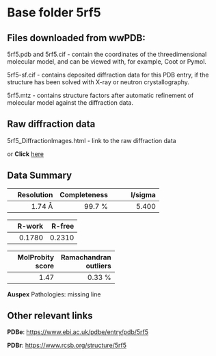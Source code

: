 # Base folder 5rf5

## Files downloaded from wwPDB:

5rf5.pdb and 5rf5.cif - contain the coordinates of the threedimensional molecular model, and can be viewed with, for example, Coot or Pymol.

5rf5-sf.cif - contains deposited diffraction data for this PDB entry, if the structure has been solved with X-ray or neutron crystallography.

5rf5.mtz - contains structure factors after automatic refinement of molecular model against the diffraction data.

## Raw diffraction data

5rf5_DiffractionImages.html - link to the raw diffraction data 

or **Click** [here](https://zenodo.org/record/3731218) 

## Data Summary
|   | Resolution | Completeness| I/sigma |
|---|-------------:|----------------:|--------------:|
|   |1.74 Å|99.7  %|<img width=50/>5.400|

|   | **R-work**| **R-free**   
|---|-------------:|----------------:|           
||0.1780|0.2310|

|   |**MolProbity<br>score**| **Ramachandran<br>outliers** 
|---|-------------:|----------------:|
||1.47|0.33 %|

**Auspex** Pathologies: missing line

 

## Other relevant links 
**PDBe**:  https://www.ebi.ac.uk/pdbe/entry/pdb/5rf5
 
**PDBr**: https://www.rcsb.org/structure/5rf5 

